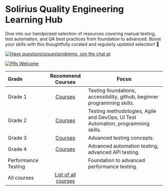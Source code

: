 # Solirius Quality Engineering Learning Hub

Dive into our handpicked selection of resources covering manual testing, test automation, and QA best practices from foundation to advanced. Boost your skills with this thoughtfully curated and regularly updated selection! 🚀

[![Have questions\issues\problems, join the chat at](https://img.shields.io/badge/Slack-4A154B?style=for-the-badge&logo=slack&logoColor=white)](https://solirius.slack.com/archives/C0194RHLTCL)

[![PRs Welcome](https://img.shields.io/badge/PRs-welcome-brightgreen.svg?style=flat-square)](http://makeapullrequest.com)

| Grade | Recommend Courses | Focus |
|:----------|:-------------:|------|
| Grade 1| [Courses](./grade-1.md) | Testing foundations, accessibility, github, beginner programming skills. |
| Grade 2| [Courses](./grade-2.md) | Testing methodologies, Agile and DevOps, UI Test Automation, programming skills.|
| Grade 3| [Courses](./grade-3.md) | Advanced testing concepts. |
| Grade 4| [Courses](./grade-4.md) | Advanced automation testing, advanced API testing. |
| Performance Testing |  | Foundation to advanced performance testing. |
| All courses | [List of all courses](./list-of-all-courses) | |
